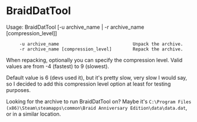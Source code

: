 # BraidDatTool

Usage: BraidDatTool [-u archive_name | -r archive_name [compression_level]]

```
	 -u archive_name                            Unpack the archive. 
	 -r archive_name [compression_level]        Repack the archive.
```

When repacking, optionally you can specify the compression level. Valid values are from -4 (fastest) to 9 (slowest).

Default value is 6 (devs used it), but it's pretty slow, very slow I would say, so I decided to add this compression level option at least for testing purposes.

Looking for the archive to run BraidDatTool on? Maybe it's `C:\Program Files (x86)\Steam\steamapps\common\Braid Anniversary Edition\data\data.dat`, or in a similar location.
